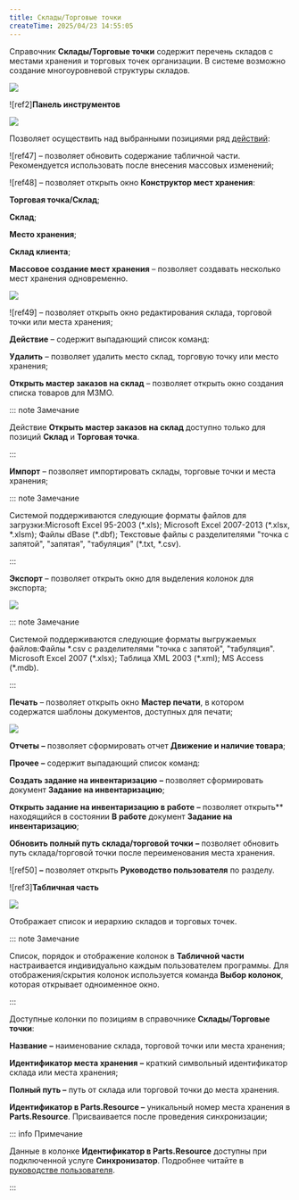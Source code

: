 ```yaml
---
title: Склады/Торговые точки
createTime: 2025/04/23 14:55:05
---
```

Справочник **Склады/Торговые точки** содержит перечень складов с местами хранения и торговых точек организации. В системе возможно создание многоуровневой структуры складов.

![](Aspose.Words.83ab1c44-6b28-430a-a5f2-4d9e6ba1abd4.613.png)

![ref2]**Панель инструментов**

![](Aspose.Words.83ab1c44-6b28-430a-a5f2-4d9e6ba1abd4.614.png)

Позволяет осуществить над выбранными позициями ряд [действий](#370df7fa-a8cb-49ea-a363-e5760b2f112f):

![ref47] – позволяет обновить содержание табличной части. Рекомендуется использовать после внесения массовых изменений;

![ref48] – позволяет открыть окно **Конструктор мест хранения**:

**Торговая точка/Склад**;

**Склад**;

**Место хранения**;

**Склад клиента**;

**Массовое создание мест хранения** – позволяет создавать несколько мест хранения одновременно.

![](Aspose.Words.83ab1c44-6b28-430a-a5f2-4d9e6ba1abd4.617.png)

![ref49] – позволяет открыть окно редактирования склада, торговой точки или места хранения;

**Действие** – содержит выпадающий список команд:

**Удалить** – позволяет удалить место склад, торговую точку или место хранения;

**Открыть мастер заказов на склад** – позволяет открыть окно создания списка товаров для МЗМО.

::: note Замечание

Действие **Открыть мастер заказов на склад** доступно только для позиций **Склад** и **Торговая точка**.

:::

**Импорт** – позволяет импортировать склады, торговые точки и места хранения;

::: note Замечание

Системой поддерживаются следующие форматы файлов для загрузки:Microsoft Excel 95-2003 (\*.xls);
Microsoft Excel 2007-2013 (\*.xlsx, \*.xlsm);
Файлы dBase (\*.dbf);
Текстовые файлы с разделителями "точка с запятой", "запятая", "табуляция" (\*.txt, \*.csv).

:::

**Экспорт** – позволяет открыть окно для выделения колонок для экспорта;

![](Aspose.Words.83ab1c44-6b28-430a-a5f2-4d9e6ba1abd4.619.png)

::: note Замечание

Системой поддерживаются следующие форматы выгружаемых файлов:Файлы \*.csv с разделителями "точка с запятой", "табуляция".
Microsoft Excel 2007 (\*.xlsx);
Таблица XML 2003 (\*.xml);
MS Access (\*.mdb).

:::

**Печать** – позволяет открыть окно **Мастер печати**, в котором содержатся шаблоны документов, доступных для печати;

![](Aspose.Words.83ab1c44-6b28-430a-a5f2-4d9e6ba1abd4.620.png)

**Отчеты** **–** позволяет сформировать отчет **Движение и наличие товара**;

**Прочее** **–** содержит выпадающий список команд:

**Создать задание на инвентаризацию** **–** позволяет сформировать документ **Задание на инвентаризацию**;

**Открыть задание на инвентаризацию в работе** **–** позволяет открыть** находящийся в состоянии **В работе** документ **Задание на инвентаризацию**;

**Обновить полный путь склада/торговой точки** **–** позволяет обновить путь склада/торговой точки после переименования места хранения.

![ref50] **–** позволяет открыть **Руководство пользователя** по разделу.

![ref3]**Табличная часть**

![](Aspose.Words.83ab1c44-6b28-430a-a5f2-4d9e6ba1abd4.622.png)

Отображает список и иерархию складов и торговых точек. 

::: note Замечание

Список, порядок и отображение колонок в **Табличной части** настраивается индивидуально каждым пользователем программы. Для отображения/скрытия колонок используется команда **Выбор колонок**, которая открывает одноименное окно.

:::

Доступные колонки по позициям в справочнике **Склады/Торговые точки**:

**Название** **–** наименование склада, торговой точки или места хранения;

**Идентификатор места хранения** **–** краткий символьный идентификатор склада или места хранения;

**Полный путь –** путь от склада или торговой точки до места хранения.

**Идентификатор в Parts.Resource –** уникальный номер места хранения в **Parts.Resource**. Присваивается после проведения синхронизации;

::: info Примечание

Данные в колонке **Идентификатор в Parts.Resource** доступны при подключенной услуге **Синхронизатор**. Подробнее читайте в [руководстве пользователя](https://product-doc.tradesoft.ru/ai_ar/index.htm).

:::